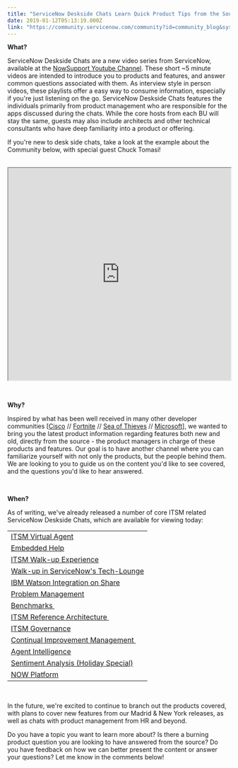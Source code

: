 ```yaml
---
title: "ServiceNow Deskside Chats Learn Quick Product Tips from the Source"
date: 2019-01-12T05:13:19.000Z
link: "https://community.servicenow.com/community?id=community_blog&sys_id=785414c8db43a3c01089e15b8a96195d"
---
```

<p><strong>What?</strong></p>
<p>ServiceNow Deskside Chats are a new video series from ServiceNow, available at the <a href="https://www.youtube.com/playlist?list&#61;PLCOmiTb5WX3pPvDYOKedpmnHmKLI75Nzo" rel="nofollow">NowSupport Youtube Channel</a>. These short ~5 minute videos are intended to introduce you to products and features, and answer common questions associated with them. As interview style in person videos, these playlists offer a easy way to consume information, especially if you&#39;re just listening on the go. ServiceNow Deskside Chats features the individuals primarily from product management who are responsible for the apps discussed during the chats. While the core hosts from each BU will stay the same, guests may also include architects and other technical consultants who have deep familiarity into a product or offering.</p>
<p>If you&#39;re new to desk side chats, take a look at the example about the Community below, with special guest Chuck Tomasi!</p>
<p> <iframe id="video_tinymce" style="width: 100%; height: 480px;" src="https://www.youtube.com/embed/nrDAt79Se9U"></iframe></p>
<p> </p>
<p><strong>Why?</strong></p>
<p>Inspired by what has been well received in many other developer communities [<a href="https://www.youtube.com/watch?v&#61;gjK9OuADRps" rel="nofollow">Cisco</a> // <a href="https://www.youtube.com/watch?v&#61;pmsock2m_ss" rel="nofollow">Fortnite</a> // <a href="https://www.youtube.com/watch?v&#61;YUpJQl8OOBc" rel="nofollow">Sea of Thieves</a> // <a href="https://www.youtube.com/watch?v&#61;pZ9-TLE5RVI" rel="nofollow">Microsoft</a>], we wanted to bring you the latest product information regarding features both new and old, directly from the source - the product managers in charge of these products and features. Our goal is to have another channel where you can familiarize yourself with not only the products, but the people behind them. We are looking to you to guide us on the content you&#39;d like to see covered, and the questions you&#39;d like to hear answered.</p>
<p> </p>
<p><strong>When?</strong></p>
<p>As of writing, we&#39;ve already released a number of core ITSM related ServiceNow Deskside Chats, which are available for viewing today:</p>
<table><tbody><tr><td><a href="https://www.youtube.com/watch?v&#61;5_mfYmzc9O4&amp;list&#61;PLCOmiTb5WX3pPvDYOKedpmnHmKLI75Nzo" rel="nofollow">ITSM Virtual Agent</a></td></tr><tr><td><a href="https://www.youtube.com/watch?v&#61;8CfZvtkB-Dk&amp;index&#61;3&amp;list&#61;PLCOmiTb5WX3pPvDYOKedpmnHmKLI75Nzo" rel="nofollow">Embedded Help</a></td></tr><tr><td><a href="https://www.youtube.com/watch?v&#61;Wj47Q1Fr24c&amp;index&#61;2&amp;list&#61;PLCOmiTb5WX3pPvDYOKedpmnHmKLI75Nzo" rel="nofollow">ITSM Walk-up Experience</a></td></tr><tr><td><a href="https://www.youtube.com/watch?v&#61;35UIL077jcw&amp;index&#61;4&amp;list&#61;PLCOmiTb5WX3pPvDYOKedpmnHmKLI75Nzo" rel="nofollow">Walk-up in ServiceNow&#39;s Tech-Lounge</a></td></tr><tr><td><a href="https://www.youtube.com/watch?v&#61;r-Gnj3bhmU4&amp;list&#61;PLCOmiTb5WX3pPvDYOKedpmnHmKLI75Nzo&amp;index&#61;6" rel="nofollow">IBM Watson Integration on Share</a></td></tr><tr><td><a href="https://www.youtube.com/watch?v&#61;elS1hKNnhcE&amp;index&#61;5&amp;list&#61;PLCOmiTb5WX3pPvDYOKedpmnHmKLI75Nzo" rel="nofollow">Problem Management</a></td></tr><tr><td><a href="https://www.youtube.com/watch?v&#61;nqGRomvefaI&amp;list&#61;PLCOmiTb5WX3pPvDYOKedpmnHmKLI75Nzo&amp;index&#61;7" rel="nofollow">Benchmarks </a></td></tr><tr><td><a href="https://www.youtube.com/watch?v&#61;sxbGaHxvzfM&amp;index&#61;8&amp;list&#61;PLCOmiTb5WX3pPvDYOKedpmnHmKLI75Nzo" rel="nofollow">ITSM Reference Architecture </a></td></tr><tr><td><a href="https://www.youtube.com/watch?v&#61;gclW0Y4NvqE&amp;index&#61;9&amp;list&#61;PLCOmiTb5WX3pPvDYOKedpmnHmKLI75Nzo" rel="nofollow">ITSM Governance</a></td></tr><tr><td><a href="https://www.youtube.com/watch?v&#61;hxh6OSEsF04&amp;index&#61;10&amp;list&#61;PLCOmiTb5WX3pPvDYOKedpmnHmKLI75Nzo" rel="nofollow">Continual Improvement Management </a></td></tr><tr><td><a href="https://www.youtube.com/watch?v&#61;C2U7b1j-wBc&amp;index&#61;11&amp;list&#61;PLCOmiTb5WX3pPvDYOKedpmnHmKLI75Nzo" rel="nofollow">Agent Intelligence</a></td></tr><tr><td><a href="https://www.youtube.com/watch?v&#61;ApjrOtpo6A0&amp;index&#61;12&amp;list&#61;PLCOmiTb5WX3pPvDYOKedpmnHmKLI75Nzo" rel="nofollow">Sentiment Analysis (Holiday Special)</a></td></tr><tr><td><a href="https://youtu.be/AZy0aVdxNJU" rel="nofollow">NOW Platform</a></td></tr></tbody></table>
<p> </p>
<p>In the future, we&#39;re excited to continue to branch out the products covered, with plans to cover new features from our Madrid &amp; New York releases, as well as chats with product management from HR and beyond.</p>
<p>Do you have a topic you want to learn more about? Is there a burning product question you are looking to have answered from the source? Do you have feedback on how we can better present the content or answer your questions? Let me know in the comments below!</p>
